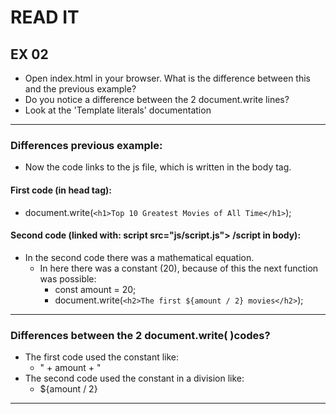 # READ IT
## EX 02
* Open index.html in your browser. What is the difference between this and the previous example?
* Do you notice a difference between the 2 document.write lines?
* Look at the 'Template literals' documentation
---
### Differences previous example:
* Now the code links to the js file, which is written in the body tag.
#### First code (in head tag):
* document.write(`<h1>Top 10 Greatest Movies of All Time</h1>`);
#### Second code (linked with: script  src="js/script.js"> /script in body): 
* In the second code there was a mathematical equation. 
  * In here there was a constant (20), because of this the next function was possible:
    * const amount = 20;
    * document.write(`<h2>The first ${amount / 2} movies</h2>`);
---
### Differences between the 2 document.write( )codes?
* The first code used the constant like:
  * " + amount + " 
* The second code used the constant in a division like:
  * ${amount / 2}
---
